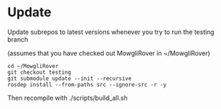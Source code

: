 # Update

Update subrepos to latest versions whenever you try to run the testing branch 

(assumes that you have checked out MowgliRover in ~/MowgliRover)

```
cd ~/MowgliRover
git checkout testing
git submodule update --init --recursive
rosdep install --from-paths src --ignore-src -r -y
```

Then recompile with ./scripts/build_all.sh

